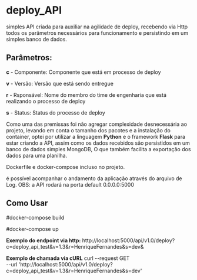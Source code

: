 # deploy_API
simples API criada para auxiliar na agilidade de deploy, recebendo via Http todos os parâmetros necessários para funcionamento e persistindo em um simples banco de dados. 

## Parâmetros:

**c** - Componente: Componente que está em processo de deploy

**v** - Versão: Versão que está sendo entregue

**r** - Rsponsável: Nome do membro do time de engenharia que está realizando o processo de deploy

**s** - Status: Status do processo de deploy


Como uma das premissas foi não agregar complexidade desnecessária ao projeto, levando em conta o tamanho dos pacotes e a instalação do container, optei por utilizar a linguagem **Python** e o framework **Flask** para estar criando a API, assim como os dados recebidos são persistidos em um banco de dados simples MongoDB, O que também facilita a exportação dos dados para uma planilha.


Dockerfile e docker-compose incluso no projeto.

é possível acompanhar o andamento da aplicação através do arquivo de Log.
OBS: a API rodará na porta default 0.0.0.0:5000

## Como Usar

#docker-compose build 

#docker-compose up

**Exemplo do endpoint via http:** 
http://localhost:5000/api/v1.0/deploy?c=deploy_api_test&v=1.3&r=HenriqueFernandes&s=dev&

**Exemplo de chamada via cURL**
curl --request GET \
  --url 'http://localhost:5000/api/v1.0/deploy?c=deploy_api_test&v=1.3&r=HenriqueFernandes&s=dev'
